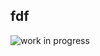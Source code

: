 ## fdf

![work in progress](http://4.bp.blogspot.com/-Xsbd1jB28S0/VMuL2jwhUWI/AAAAAAAAEDc/kaFm7dhh6vo/s1600/work%2Bin%2Bprogress.png)
